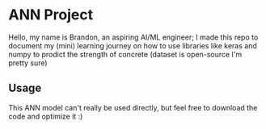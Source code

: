 # ANN Project
Hello, my name is Brandon, an aspiring AI/ML engineer; I made this repo to document my (mini) learning journey on how to use libraries like keras and numpy to prodict the strength of concrete (dataset is open-source I'm pretty sure)

## Usage
This ANN model can't really be used directly, but feel free to download the code and optimize it :)
